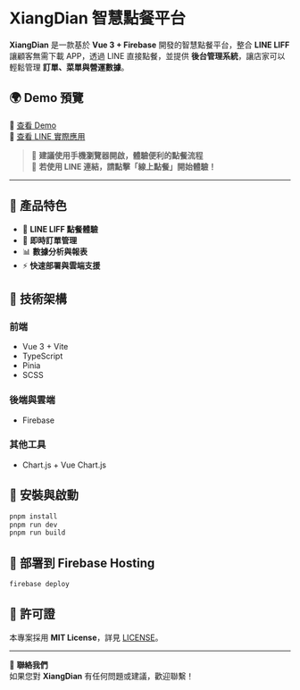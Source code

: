 # XiangDian 智慧點餐平台

**XiangDian** 是一款基於 **Vue 3 + Firebase** 開發的智慧點餐平台，整合 **LINE LIFF** 讓顧客無需下載 APP，透過 LINE 直接點餐，並提供 **後台管理系統**，讓店家可以輕鬆管理 **訂單、菜單與營運數據**。

## 🌍 Demo 預覽

🔗 [查看 Demo](https://jeffreylinyu.github.io/XiangDian/)  
🔗 [查看 LINE 實際應用](https://line.me/R/ti/p/@606tahop)

> 🚀 **建議使用手機瀏覽器開啟，體驗便利的點餐流程**  
> 🔹 **若使用 LINE 連結，請點擊「線上點餐」開始體驗！**
---

## 🎯 產品特色

- 📱 **LINE LIFF 點餐體驗**
- 🛒 **即時訂單管理**
- 📊 **數據分析與報表**
- ⚡ **快速部署與雲端支援**

## 🚀 技術架構

### **前端**
- Vue 3 + Vite
- TypeScript
- Pinia
- SCSS

### **後端與雲端**
- Firebase

### **其他工具**
- Chart.js + Vue Chart.js

## 📌 安裝與啟動

```bash
pnpm install
pnpm run dev
pnpm run build
```

## 🚀 部署到 Firebase Hosting

```bash
firebase deploy
```

## 📜 許可證

本專案採用 **MIT License**，詳見 [LICENSE](LICENSE)。

---
📢 **聯絡我們**  
如果您對 **XiangDian** 有任何問題或建議，歡迎聯繫！
